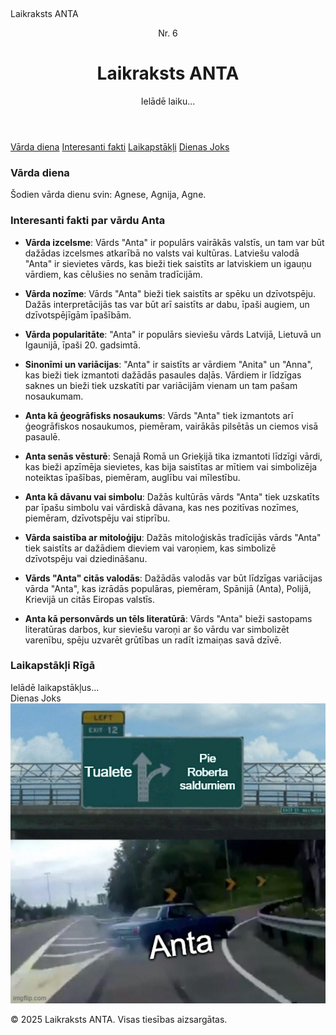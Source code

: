 <p>&nbsp;</p>
<p>Laikraksts ANTA</p>
<header>
<div class="header-left">Nr. 6</div>
<h1>Laikraksts ANTA</h1>
<div class="header-right"><span id="current-time">Ielādē laiku...</span></div>
</header><nav><a href="#vardadiena">Vārda diena</a> <a href="#fakti">Interesanti fakti</a> <a href="#laikapstakli">Laikapstākļi</a> <a href="#joks">Dienas Joks</a></nav><!-- Vārda diena -->
<div id="vardadiena" class="section">
<h3>Vārda diena</h3>
<p>&Scaron;odien vārda dienu svin: Agnese, Agnija, Agne.</p>
</div>
<!-- Interesanti fakti -->
<h3>Interesanti fakti par vārdu Anta</h3>
<ul class="facts-list">
<li>
<p><strong>Vārda izcelsme</strong>: Vārds "Anta" ir populārs vairākās valstīs, un tam var būt dažādas izcelsmes atkarībā no valsts vai kultūras. Latvie&scaron;u valodā "Anta" ir sievietes vārds, kas bieži tiek saistīts ar latviskiem un igauņu vārdiem, kas cēlu&scaron;ies no senām tradīcijām.</p>
</li>
<li>
<p><strong>Vārda nozīme</strong>: Vārds "Anta" bieži tiek saistīts ar spēku un dzīvotspēju. Dažās interpretācijās tas var būt arī saistīts ar dabu, īpa&scaron;i augiem, un dzīvotspējīgām īpa&scaron;ībām.</p>
</li>
<li>
<p><strong>Vārda popularitāte</strong>: "Anta" ir populārs sievie&scaron;u vārds Latvijā, Lietuvā un Igaunijā, īpa&scaron;i 20. gadsimtā.</p>
</li>
<li>
<p><strong>Sinonīmi un variācijas</strong>: "Anta" ir saistīts ar vārdiem "Anita" un "Anna", kas bieži tiek izmantoti dažādās pasaules daļās. Vārdiem ir līdzīgas saknes un bieži tiek uzskatīti par variācijām vienam un tam pa&scaron;am nosaukumam.</p>
</li>
<li>
<p><strong>Anta kā ģeogrāfisks nosaukums</strong>: Vārds "Anta" tiek izmantots arī ģeogrāfiskos nosaukumos, piemēram, vairākās pilsētās un ciemos visā pasaulē.</p>
</li>
<li>
<p><strong>Anta senās vēsturē</strong>: Senajā Romā un Grieķijā tika izmantoti līdzīgi vārdi, kas bieži apzīmēja sievietes, kas bija saistītas ar mītiem vai simbolizēja noteiktas īpa&scaron;ības, piemēram, auglību vai mīlestību.</p>
</li>
<li>
<p><strong>Anta kā dāvanu vai simbolu</strong>: Dažās kultūrās vārds "Anta" tiek uzskatīts par īpa&scaron;u simbolu vai vārdiskā dāvana, kas nes pozitīvas nozīmes, piemēram, dzīvotspēju vai stiprību.</p>
</li>
<li>
<p><strong>Vārda saistība ar mitoloģiju</strong>: Dažās mitoloģiskās tradīcijās vārds "Anta" tiek saistīts ar dažādiem dieviem vai varoņiem, kas simbolizē dzīvotspēju vai dziedinā&scaron;anu.</p>
</li>
<li>
<p><strong>Vārds "Anta" citās valodās</strong>: Dažādās valodās var būt līdzīgas variācijas vārda "Anta", kas izrādās populāras, piemēram, Spānijā (Anta), Polijā, Krievijā un citās Eiropas valstīs.</p>
</li>
<li>
<p><strong>Anta kā personvārds un tēls literatūrā</strong>: Vārds "Anta" bieži sastopams literatūras darbos, kur sievie&scaron;u varoņi ar &scaron;o vārdu var simbolizēt varenību, spēju uzvarēt grūtības un radīt izmaiņas savā dzīvē.</p>
</li>
</ul>
<!-- Laikapstākļi -->
<div id="laikapstakli" class="section">
<h3>Laikapstākļi Rīgā</h3>
<div id="weather">Ielādē laikapstākļus...</div>
</div>
<!-- Dienas Joks -->
<div id="joks">
<div class="footer-joke-text">Dienas Joks</div>
<img class="footer-image" src="https://raw.githubusercontent.com/ropciko112/Laikrakstsanta/main/Image/9hbp2q.jpg" alt="Dienas joks" /></div>
<footer>
<p>&copy; 2025 Laikraksts ANTA. Visas tiesības aizsargātas.</p>
</footer>
